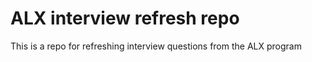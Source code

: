# **ALX interview refresh repo**
This is a repo for refreshing interview questions from the ALX program

